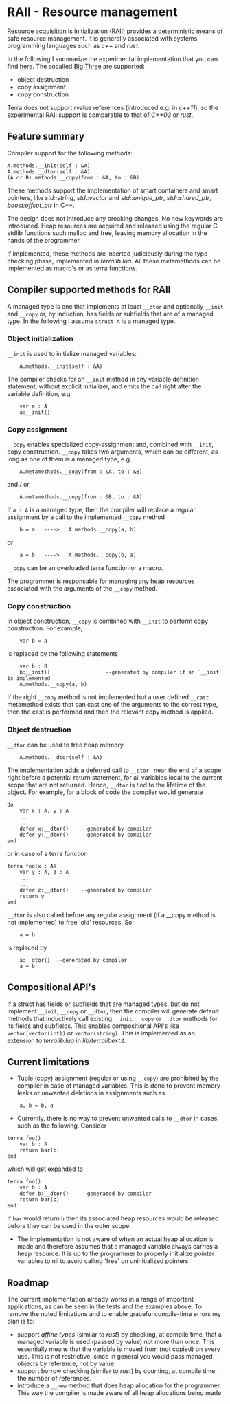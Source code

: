 # RAII - Resource management
Resource acquisition is initialization ([RAII](https://en.wikipedia.org/wiki/Resource_acquisition_is_initialization)) provides a deterministic means of safe resource management. It is generally associated with systems programming languages such as *c++* and *rust*.

In the following I summarize the experimental implementation that you can find [here](https://github.com/renehiemstra/terra/tree/raii). The socalled [Big Three](https://en.wikipedia.org/wiki/Rule_of_three_(C%2B%2B_programming)) are supported:
* object destruction
* copy assignment
* copy construction

Terra does not support rvalue references (introduced e.g. in *c++11*), so the experimental RAII support is comparable to that of *C++03* or *rust*. 

## Feature summary
Compiler support for the following methods:
```
A.methods.__init(self : &A)
A.methods.__dtor(self : &A)
(A or B).methods.__copy(from : &A, to : &B)
```
These methods support the implementation of smart containers and smart pointers, like *std::string*, *std::vector* and *std::unique_ptr*, *std::shared_ptr*, *boost:offset_ptr* in C++.

The design does not introduce any breaking changes. No new keywords are introduced. Heap resources are acquired and released using the regular C stdlib functions such malloc and free, leaving memory allocation in the hands of the programmer.

If implemented, these methods are inserted judiciously during the type checking phase, implemented in *terralib.lua*. All these metamethods can be implemented as macro's or as terra functions.

## Compiler supported methods for RAII
A managed type is one that implements at least `__dtor` and optionally `__init` and `__copy` or, by induction, has fields or subfields that are of a managed type. In the following I assume `struct A` is a managed type.

### Object initialization
`__init` is used to initialize managed variables:
```
    A.methods.__init(self : &A)
```
The compiler checks for an `__init` method in any variable definition statement, without explicit initializer, and emits the call right after the variable definition, e.g.
```
    var a : A
    a:__init()
```
### Copy assignment
`__copy` enables specialized copy-assignment and, combined with `__init`, copy construction. `__copy` takes two arguments, which can be different, as long as one of them is a managed type, e.g.
```
    A.metamethods.__copy(from : &A, to : &B)
```
and / or
```
    A.metamethods.__copy(from : &B, to : &A)
```
If `a : A` is a managed type, then the compiler will replace a regular assignment by a call to the implemented `__copy` method
```
    b = a   ---->   A.methods.__copy(a, b) 
```
or 
```
    a = b   ---->   A.methods.__copy(b, a)
```
`__copy` can be an overloaded terra function or a macro.

The programmer is responsable for managing any heap resources associated with the arguments of the `__copy` method.

### Copy construction
In object construction, `__copy` is combined with `__init` to perform copy construction. For example,
```
    var b = a
```
is replaced by the following statements
```
    var b : B
    b:__init()                  --generated by compiler if an `__init` is implemented
    A.methods.__copy(a, b)
```
If the right `__copy` method is not implemented but a user defined `__cast` metamethod exists that can cast one of the arguments to the correct type, then the cast is performed and then the relevant copy method is applied.

### Object destruction
`__dtor` can be used to free heap memory
```
    A.methods.__dtor(self : &A)
```
The implementation adds a deferred call to `__dtor ` near the end of a scope, right before a potential return statement, for all variables local to the current scope that are not returned. Hence, `__dtor` is tied to the lifetime of the object. For example, for a block of code the compiler would generate
```
do
    var x : A, y : A
    ...
    ...
    defer x:__dtor()    --generated by compiler
    defer y:__dtor()    --generated by compiler
end
```
or in case of a terra function
```
terra foo(x : A)
    var y : A, z : A
    ...
    ...
    defer z:__dtor()    --generated by compiler
    return y
end
```
`__dtor` is also called before any regular assignment (if a __copy method is not implemented)  to free 'old' resources. So
```
    a = b
```
is replaced by
```
    a:__dtor()  --generated by compiler
    a = b
```
## Compositional API's
If a struct has fields or subfields that are managed types, but do not implement `__init`, `__copy` or `__dtor`, then the compiler will generate default methods that inductively call existing `__init`, `__copy` or `__dtor` methods for its fields and subfields. This enables compositional API's like `vector(vector(int))` or  `vector(string)`. This is implemented as an extension to *terralib.lua* in *lib/terralibext.t*.

## Current limitations
* Tuple (copy) assignment (regular or using `__copy`) are prohibited by the compiler in case of managed variables. This is done to prevent memory leaks or unwanted deletions in assignments such as
```
    a, b = b, a
```
* Currently, there is no way to prevent unwanted calls to `__dtor` in cases such as the following. Consider
```
terra foo()
    var b : A
    return bar(b)
end
```
which will get expanded to 
```
terra foo()
    var b : A
    defer b:__dtor()    --generated by compiler
    return bar(b)
end
```
If `bar` would return `b` then its associated heap resources would be released before they can be used in the outer scope.
* The implementation is not aware of when an actual heap allocation is made and therefore assumes that a managed variable always carries a heap resource. It is up to the programmer to properly initialize pointer variables to nil to avoid calling 'free' on uninitialized pointers.

## Roadmap
The current implementation already works in a range of important applications, as can be seen in the tests and the examples above. To remove the noted limitations and to enable graceful compile-time errors my plan is to:
* support *affine types* (similar to *rust*) by checking, at compile time, that a managed variable is used (passed by value) not more than once. This essentially means that the variable is moved from (not copied) on every use. This is not restrictive, since in general you would pass managed objects by reference, not by value.
* support borrow checking (similar to *rust*) by counting, at compile time, the number of references.
* introduce a `__new` method that does heap allocation for the programmer. This way the compiler is made aware of all heap allocations being made.